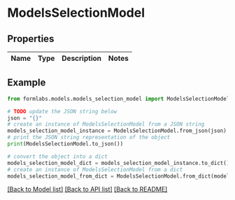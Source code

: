 # ModelsSelectionModel


## Properties

Name | Type | Description | Notes
------------ | ------------- | ------------- | -------------

## Example

```python
from formlabs.models.models_selection_model import ModelsSelectionModel

# TODO update the JSON string below
json = "{}"
# create an instance of ModelsSelectionModel from a JSON string
models_selection_model_instance = ModelsSelectionModel.from_json(json)
# print the JSON string representation of the object
print(ModelsSelectionModel.to_json())

# convert the object into a dict
models_selection_model_dict = models_selection_model_instance.to_dict()
# create an instance of ModelsSelectionModel from a dict
models_selection_model_from_dict = ModelsSelectionModel.from_dict(models_selection_model_dict)
```
[[Back to Model list]](../README.md#documentation-for-models) [[Back to API list]](../README.md#documentation-for-api-endpoints) [[Back to README]](../README.md)



